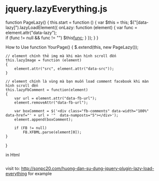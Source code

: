 # jquery.lazyEverything.js
<script type="text/javascript" src="jquery.lazyEverything.js"></script>

function PageLazy()
{
    this.start = function ()
    {
        var $this = this;
        $("[data-lazy]").lazyLoadElement({
            onLazy: function (element)
            {
                var func = element.attr("data-lazy");               
                if (func != null && func != "") $this[func](element);
            }
        });
    }
}

How to Use
function YourPage()
{
    $.extend(this, new PageLazy());
     
    // element chính thẻ img mà khi màn hình scroll đến
    this.lazyImage = function (element)
    {
        element.attr("src", element.attr("data-src"));
    }
     
    // element chính là vùng mà bạn muốn load comment facebook khi màn hình scroll đến
    this.lazyFbComment = function(element)
    {
        var url = element.attr("data-fb-url");
        element.removeAttr("data-fb-url");
 
        var boxComment = $('<div class="fb-comments" data-width="100%" data-href="' + url + '"  data-numposts="5"></div>');
        element.append(boxComment);
         
        if (FB != null)
            FB.XFBML.parse(element[0]);
    }
}

in Html

<img data-src='sonpc20.logo.png' data-lazy="lazyImage" />
<section class="comment-container section section-comment" data-lazy="lazyFbComment" data-fb-url="http://sonpc20.com"></section>

visit to: http://sonpc20.com/huong-dan-su-dung-jquery-plugin-lazy-load-everything for example

